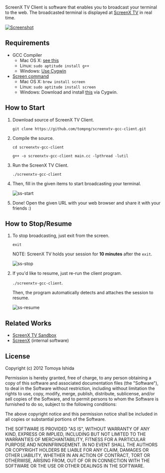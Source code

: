 ScreenX TV Client is software that enables you to broadcast your terminal to the web. 
The broadcasted terminal is displayed at [ScreenX TV](http://screenx.tv) in real time.

[![Screenshot](https://raw.github.com/tompng/screenxtv-gcc-client/master/images/ss-screenxtv.png)](http://screenx.tv)

## Requirements

- GCC Compiler
  - Mac OS X: [see this](http://stackoverflow.com/questions/9353444/how-to-use-install-gcc-on-mac-os-x-10-8-xcode-4-4)
  - Linux: `sudo aptitude install g++`
  - Windows: [Use Cygwin](http://www.eecg.utoronto.ca/~aamodt/ece242/cygwin.html)
- [Screen command](http://www.gnu.org/software/screen/)
  - Mac OS X: `brew install screen`
  - Linux: `sudo aptitude install screen`
  - Windows: Download and install [this](http://directory.fsf.org/wiki/Screen) via Cygwin.

## How to Start

1. Download source of ScreenX TV Client.

   `git clone https://github.com/tompng/screenxtv-gcc-client.git`
   
2. Compile the source.

   `cd screenxtv-gcc-client`

   `g++ -o screenxtv-gcc-client main.cc -lpthread -lutil`
   
3. Run the ScreenX TV Client.

   `./screenxtv-gcc-client`

4. Then, fill in the given items to start broadcasting your terminal.

   ![ss-start](https://raw.github.com/tompng/screenxtv-gcc-client/master/images/ss-start.png)

5. Done! Open the given URL with your web browser and share it with your friends :)


## How to Stop/Resume

1. To stop broadcasting, just exit from the screen.

   `exit`

   NOTE: ScreenX TV holds your session for __10 minutes__ after the `exit`. 
   
   ![ss-stop](https://raw.github.com/tompng/screenxtv-gcc-client/master/images/ss-stop.png)

2. If you'd like to resume, just re-run the client program.

   `./screenxtv-gcc-client`.

   Then, the program automatically detects and attaches the session to resume.
   
   ![ss-resume](https://raw.github.com/tompng/screenxtv-gcc-client/master/images/ss-resume.png)

## Related Works

- [ScreenX TV Sandbox](https://github.com/yasulab/screenxtv-sandbox)
- [ScreenX](https://github.com/tompng/screenx) (internal software)

## License

Copyright (c) 2012 Tomoya Ishida

Permission is hereby granted, free of charge, to any person obtaining a copy of this software and associated documentation files (the "Software"), to deal in the Software without restriction, including without limitation the rights to use, copy, modify, merge, publish, distribute, sublicense, and/or sell copies of the Software, and to permit persons to whom the Software is furnished to do so, subject to the following conditions:

The above copyright notice and this permission notice shall be included in all copies or substantial portions of the Software.

THE SOFTWARE IS PROVIDED "AS IS", WITHOUT WARRANTY OF ANY KIND, EXPRESS OR IMPLIED, INCLUDING BUT NOT LIMITED TO THE WARRANTIES OF MERCHANTABILITY, FITNESS FOR A PARTICULAR PURPOSE AND NONINFRINGEMENT. IN NO EVENT SHALL THE AUTHORS OR COPYRIGHT HOLDERS BE LIABLE FOR ANY CLAIM, DAMAGES OR OTHER LIABILITY, WHETHER IN AN ACTION OF CONTRACT, TORT OR OTHERWISE, ARISING FROM, OUT OF OR IN CONNECTION WITH THE SOFTWARE OR THE USE OR OTHER DEALINGS IN THE SOFTWARE.
